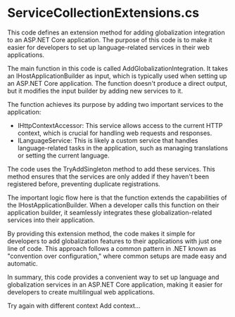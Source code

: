 # ServiceCollectionExtensions.cs

This code defines an extension method for adding globalization integration to an ASP.NET Core application. The purpose of this code is to make it easier for developers to set up language-related services in their web applications.

The main function in this code is called AddGlobalizationIntegration. It takes an IHostApplicationBuilder as input, which is typically used when setting up an ASP.NET Core application. The function doesn't produce a direct output, but it modifies the input builder by adding new services to it.

The function achieves its purpose by adding two important services to the application:

- IHttpContextAccessor: This service allows access to the current HTTP context, which is crucial for handling web requests and responses.
- ILanguageService: This is likely a custom service that handles language-related tasks in the application, such as managing translations or setting the current language.

The code uses the TryAddSingleton method to add these services. This method ensures that the services are only added if they haven't been registered before, preventing duplicate registrations.

The important logic flow here is that the function extends the capabilities of the IHostApplicationBuilder. When a developer calls this function on their application builder, it seamlessly integrates these globalization-related services into their application.

By providing this extension method, the code makes it simple for developers to add globalization features to their applications with just one line of code. This approach follows a common pattern in .NET known as "convention over configuration," where common setups are made easy and automatic.

In summary, this code provides a convenient way to set up language and globalization services in an ASP.NET Core application, making it easier for developers to create multilingual web applications.



Try again with different context
Add context...